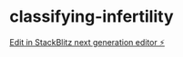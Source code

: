 # classifying-infertility

[Edit in StackBlitz next generation editor ⚡️](https://stackblitz.com/~/github.com/Rishi9100/classifying-infertility)